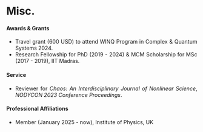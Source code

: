 # Misc.

#### Awards & Grants
<ul align="justify" style="font-size:14px">
<li>Travel grant (600 USD) to attend WINQ Program in Complex & Quantum Systems 2024.
<li>Research Fellowship for PhD (2019 - 2024) & MCM Scholarship for MSc (2017 - 2019), IIT Madras.
</ul>

#### Service
<ul align="justify" style="font-size:14px">
<li> Reviewer for <em>Chaos: An Interdisciplinary Journal of Nonlinear Science</em>, <em>NODYCON 2023 Conference Proceedings</em>.
</ul>

#### Professional Affiliations
<ul align="justify" style="font-size:14px">
<li> Member (January 2025 - now), Institute of Physics, UK
</ul>

